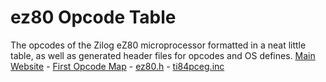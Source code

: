 
# ez80 Opcode Table
The opcodes of the Zilog eZ80 microprocessor formatted in a neat little table, as well as generated header files for opcodes and OS defines.
[Main Website](https://ez80.abeck.pw) - [First Opcode Map](https://ez80.abeck.pw/table00.html) - [ez80.h](https://ez80.abeck.pw/ez80.h) - [ti84pceg.inc](https://ez80.abeck.pw/ti84pceg.inc)